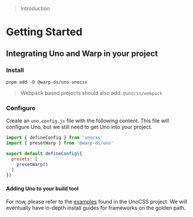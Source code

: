 > Introduction

# Getting Started

## Integrating Uno and Warp in your project

### Install

```shell
pnpm add -D @warp-ds/uno unocss
```

> Webpack based projects should also add: `@unocss/webpack`

### Configure

Create an `uno.config.js` file with the following content. This file will configure Uno, but we still need to get Uno into your project.

```js
import { defineConfig } from 'unocss'
import { presetWarp } from '@warp-ds/uno'

export default defineConfig({
  presets: [
    presetWarp()
  ]
})
```

#### Adding Uno to your build tool

For now, please refer to the [examples](https://github.com/unocss/unocss/tree/main/examples) found in the UnoCSS project. We will eventually have in-depth install guides for frameworks on the golden path.

